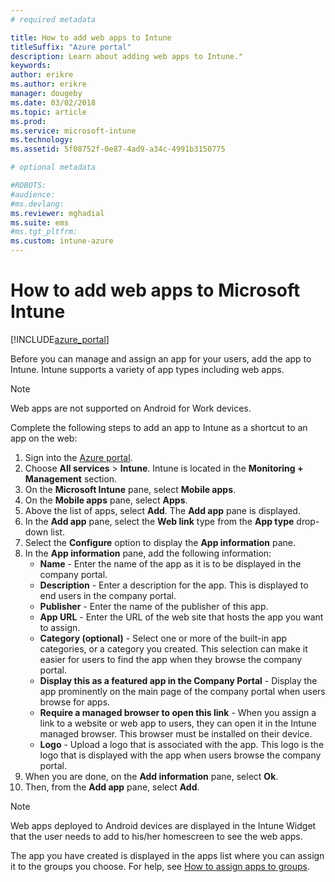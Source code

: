```yaml
---
# required metadata

title: How to add web apps to Intune
titleSuffix: "Azure portal"
description: Learn about adding web apps to Intune."
keywords:
author: erikre
ms.author: erikre
manager: dougeby
ms.date: 03/02/2018
ms.topic: article
ms.prod:
ms.service: microsoft-intune
ms.technology:
ms.assetid: 5f08752f-0e87-4ad9-a34c-4991b3150775

# optional metadata

#ROBOTS:
#audience:
#ms.devlang:
ms.reviewer: mghadial
ms.suite: ems
#ms.tgt_pltfrm:
ms.custom: intune-azure
---
```


# How to add web apps to Microsoft Intune

[!INCLUDE[azure_portal](./includes/azure_portal.md)]

Before you can manage and assign an app for your users, add the app to Intune. Intune supports a variety of app types including web apps.

> [!Note]
> Web apps are not supported on Android for Work devices.

Complete the following steps to add an app to Intune as a shortcut to an app on the web:

1. Sign into the [Azure portal](https://portal.azure.com).
2. Choose **All services** > **Intune**. Intune is located in the **Monitoring + Management** section.
3. On the **Microsoft Intune** pane, select **Mobile apps**.
4. On the **Mobile apps** pane, select **Apps**.
5. Above the list of apps, select **Add**. The **Add app** pane is displayed.
6. In the **Add app** pane, select the **Web link** type from the **App type** drop-down list.
7. Select the **Configure** option to display the **App information** pane.
8. In the **App information** pane, add the following information:
	- **Name** - Enter the name of the app as it is to be displayed in the company portal.
	- **Description** - Enter a description for the app. This is displayed to end users in the company portal.
	- **Publisher** - Enter the name of the publisher of this app.
	- **App URL** - Enter the URL of the web site that hosts the app you want to assign.
	- **Category (optional)** - Select one or more of the built-in app categories, or a category you created. This selection can make it easier for users to find the app when they browse the company portal.
	- **Display this as a featured app in the Company Portal** - Display the app prominently on the main page of the company portal when users browse for apps.
	- **Require a managed browser to open this link** - When you assign a link to a website or web app to users, they can open it in the Intune managed browser. This browser must be installed on their device.
	- **Logo** - Upload a logo that is associated with the app. This logo is the logo that is displayed with the app when users browse the company portal.
9. When you are done, on the **Add information** pane, select **Ok**.
10. Then, from the **Add app** pane, select **Add**.

> [!Note]
> Web apps deployed to Android devices are displayed in the Intune Widget that the user needs to add to his/her homescreen to see the web apps.

The app you have created is displayed in the apps list where you can assign it to the groups you choose. For help, see [How to assign apps to groups](apps-deploy.md).
